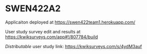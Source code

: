 # SWEN422A2

Applicaiton deployed at https://swen422team1.herokuapp.com/

User study survey edit and results at https://kwiksurveys.com/app#!/807784/build

*Distributable* user study link: https://kwiksurveys.com/s/4ydM3auf
